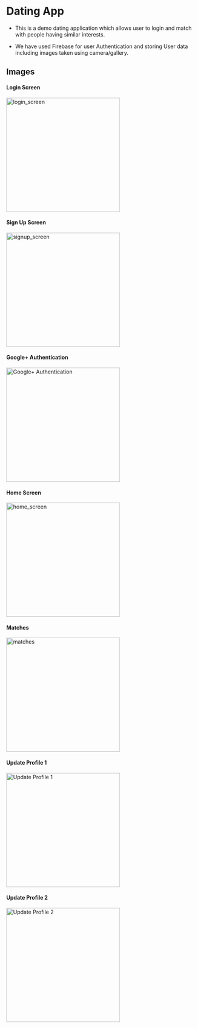 # Dating App

- This is a demo dating application which allows user to login and match with people having similar interests.

- We have used Firebase for user Authentication and storing User data including images taken using camera/gallery.

## Images

#### Login Screen
<img src="assets/app_images/signIn.jpeg"
alt="login_screen" width="300"/>

#### Sign Up Screen
<img src="assets/app_images/signUp.jpeg"
alt="signup_screen" width="300"/>

#### Google+ Authentication
<img src="assets/app_images/google+.jpeg" alt="Google+ Authentication" width="300"/>

#### Home Screen
<img src="assets/app_images/homePage.jpeg" alt="home_screen" width="300"/>

#### Matches
<img src="assets/app_images/matches.jpeg" alt="matches" width="300"/>

#### Update Profile 1
<img src="assets/app_images/updateProfile.jpeg" alt="Update Profile 1" width="300"/>

#### Update Profile 2
<img src="assets/app_images/updateProfile.jpeg" alt="Update Profile 2" width="300"/>
